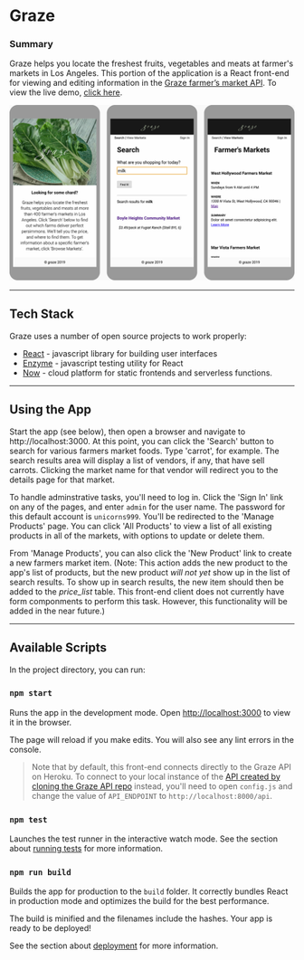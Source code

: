# Graze
### Summary
Graze helps you locate the freshest fruits, vegetables and meats at farmer's markets in Los Angeles. This portion of the application is a React front-end for viewing and editing information in the [Graze farmer’s market API](https://github.com/computershawn/graze-app-api). To view the live demo, [click here](https://graze-app.computershawn.now.sh).

![Graze screenshots](/screenshots/graze-screens.jpg "Graze Screenshots")

----

## Tech Stack
Graze uses a number of open source projects to work properly:
* [React](https://reactjs.org.) - javascript library for building user interfaces
* [Enzyme](https://airbnb.io/enzyme/) - javascript testing utility for React
* [Now](https://github.com/zeit/now) - cloud platform for static frontends and serverless functions.

----

## Using the App
Start the app (see below), then open a browser and navigate to http://localhost:3000. At this point, you can click the 'Search' button to search for various farmers market foods. Type 'carrot', for example. The search results area will display a list of vendors, if any, that have sell carrots. Clicking the market name for that vendor will redirect you to the details page for that market.

To handle adminstrative tasks, you'll need to log in. Click the 'Sign In' link on any of the pages, and enter `admin` for the user name. The password for this default account is `unicorns999`. You'll be redirected to the 'Manage Products' page. You can click 'All Products' to view a list of all existing products in all of the markets, with options to update or delete them.

From 'Manage Products', you can also click the 'New Product' link to create a new farmers market item. (Note: This action adds the new product to the app's list of products, but the new product _will not yet_ show up in the list of search results. To show up in search results, the new item should then be added to the _price_list_ table. This front-end client does not currently have form componments to perform this task. However, this functionality will be added in the near future.)

----

## Available Scripts

In the project directory, you can run:

### `npm start`

Runs the app in the development mode. Open [http://localhost:3000](http://localhost:3000) to view it in the browser.

The page will reload if you make edits. You will also see any lint errors in the console.

> Note that by default, this front-end connects directly to the Graze API on Heroku. To connect to your local instance of the [API created by cloning the Graze API repo](https://github.com/computershawn/graze-app-api) instead, you'll need to open `config.js` and change the value of `API_ENDPOINT` to `http://localhost:8000/api`.

### `npm test`

Launches the test runner in the interactive watch mode. See the section about [running tests](https://facebook.github.io/create-react-app/docs/running-tests) for more information.

### `npm run build`

Builds the app for production to the `build` folder. It correctly bundles React in production mode and optimizes the build for the best performance.

The build is minified and the filenames include the hashes. Your app is ready to be deployed!

See the section about [deployment](https://facebook.github.io/create-react-app/docs/deployment) for more information.
